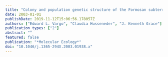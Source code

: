 ```yaml
---
title: "Colony and population genetic structure of the Formosan subterranean termite, Coptotermes formosanus, in Japan"
date: 2003-01-01
publishDate: 2019-11-12T15:06:56.178057Z
authors: ["Edward L. Vargo", "Claudia Husseneder", "J. Kenneth Grace"]
publication_types: ["2"]
abstract: ""
featured: false
publication: "*Molecular Ecology*"
doi: "10.1046/j.1365-294X.2003.01938.x"
---
```


